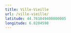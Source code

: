 ```yaml
---
title: Ville-Vieille
url: /ville-vieille/
latitude: 44.761049400000005
longitude: 6.8204598
---
```

